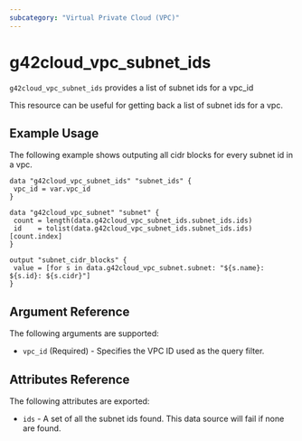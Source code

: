 ```yaml
---
subcategory: "Virtual Private Cloud (VPC)"
---
```


# g42cloud\_vpc\_subnet\_ids

`g42cloud_vpc_subnet_ids` provides a list of subnet ids for a vpc_id

This resource can be useful for getting back a list of subnet ids for a vpc.

## Example Usage

The following example shows outputing all cidr blocks for every subnet id in a vpc.

 ```hcl
data "g42cloud_vpc_subnet_ids" "subnet_ids" {
  vpc_id = var.vpc_id
}

data "g42cloud_vpc_subnet" "subnet" {
  count = length(data.g42cloud_vpc_subnet_ids.subnet_ids.ids)
  id    = tolist(data.g42cloud_vpc_subnet_ids.subnet_ids.ids)[count.index]
 }

output "subnet_cidr_blocks" {
  value = [for s in data.g42cloud_vpc_subnet.subnet: "${s.name}: ${s.id}: ${s.cidr}"]
}
 ```

## Argument Reference

The following arguments are supported:

* `vpc_id` (Required) - Specifies the VPC ID used as the query filter.

## Attributes Reference

The following attributes are exported:

* `ids` - A set of all the subnet ids found. This data source will fail if none are found.
